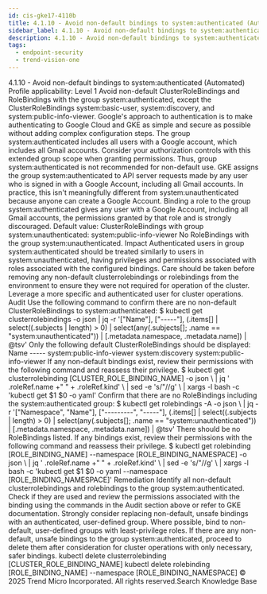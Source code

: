 ```yaml
---
id: cis-gke17-4110b
title: 4.1.10 - Avoid non-default bindings to system:authenticated (Automated)
sidebar_label: 4.1.10 - Avoid non-default bindings to system:authenticated (Automated)
description: 4.1.10 - Avoid non-default bindings to system:authenticated (Automated)
tags:
  - endpoint-security
  - trend-vision-one
---
```


 4.1.10 - Avoid non-default bindings to system:authenticated (Automated) Profile applicability: Level 1 Avoid non-default ClusterRoleBindings and RoleBindings with the group system:authenticated, except the ClusterRoleBindings system:basic-user, system:discovery, and system:public-info-viewer. Google's approach to authentication is to make authenticating to Google Cloud and GKE as simple and secure as possible without adding complex configuration steps. The group system:authenticated includes all users with a Google account, which includes all Gmail accounts. Consider your authorization controls with this extended group scope when granting permissions. Thus, group system:authenticated is not recommended for non-default use. GKE assigns the group system:authenticated to API server requests made by any user who is signed in with a Google Account, including all Gmail accounts. In practice, this isn't meaningfully different from system:unauthenticated because anyone can create a Google Account. Binding a role to the group system:authenticated gives any user with a Google Account, including all Gmail accounts, the permissions granted by that role and is strongly discouraged. Default value: ClusterRoleBindings with group system:unauthenticated: system:public-info-viewer No RoleBindings with the group system:unauthenticated. Impact Authenticated users in group system:authenticated should be treated similarly to users in system:unauthenticated, having privileges and permissions associated with roles associated with the configured bindings. Care should be taken before removing any non-default clusterrolebindings or rolebindings from the environment to ensure they were not required for operation of the cluster. Leverage a more specific and authenticated user for cluster operations. Audit Use the following command to confirm there are no non-default ClusterRoleBindings to system:authenticated: $ kubectl get clusterrolebindings -o json | jq -r '["Name"], ["-----"], (.items[] | select((.subjects | length) > 0) | select(any(.subjects[]; .name == "system:unauthenticated")) | [.metadata.namespace, .metadata.name]) | @tsv' Only the following default ClusterRoleBindings should be displayed: Name ----- system:public-info-viewer system:discovery system:public-info-viewer If any non-default bindings exist, review their permissions with the following command and reassess their privilege. $ kubectl get clusterrolebinding [CLUSTER_ROLE_BINDING_NAME] -o json \ | jq ' .roleRef.name +" " + .roleRef.kind' \ | sed -e 's/"//g' \ | xargs -l bash -c 'kubectl get $1 $0 -o yaml' Confirm that there are no RoleBindings including the system:authenticated group: $ kubectl get rolebindings -A -o json \ | jq -r '["Namespace", "Name"], ["---------", "-----"], (.items[] | select((.subjects | length) > 0) | select(any(.subjects[]; .name == "system:unauthenticated")) | [.metadata.namespace, .metadata.name]) | @tsv' There should be no RoleBindings listed. If any bindings exist, review their permissions with the following command and reassess their privilege. $ kubectl get rolebinding [ROLE_BINDING_NAME] --namespace [ROLE_BINDING_NAMESPACE] -o json \ | jq ' .roleRef.name +" " + .roleRef.kind' \ | sed -e 's/"//g' \ | xargs -l bash -c 'kubectl get $1 $0 -o yaml --namespace [ROLE_BINDING_NAMESPACE]' Remediation Identify all non-default clusterrolebindings and rolebindings to the group system:authenticated. Check if they are used and review the permissions associated with the binding using the commands in the Audit section above or refer to GKE documentation. Strongly consider replacing non-default, unsafe bindings with an authenticated, user-defined group. Where possible, bind to non-default, user-defined groups with least-privilege roles. If there are any non-default, unsafe bindings to the group system:authenticated, proceed to delete them after consideration for cluster operations with only necessary, safer bindings. kubectl delete clusterrolebinding [CLUSTER_ROLE_BINDING_NAME] kubectl delete rolebinding [ROLE_BINDING_NAME] --namespace [ROLE_BINDING_NAMESPACE] © 2025 Trend Micro Incorporated. All rights reserved.Search Knowledge Base